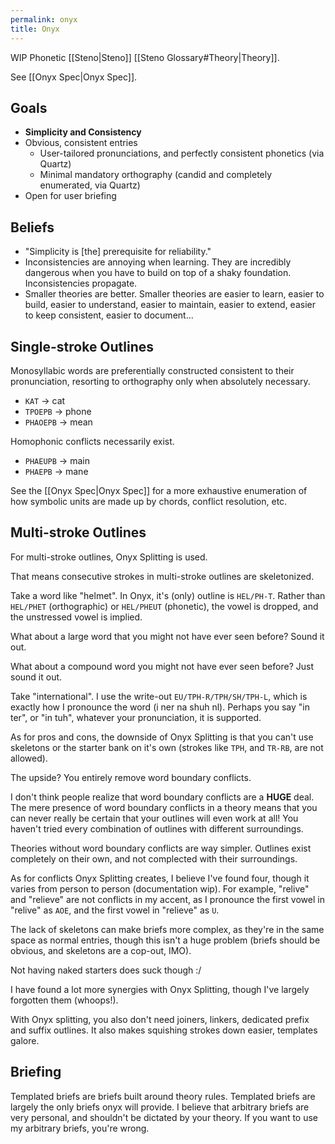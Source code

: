 ```yaml
---
permalink: onyx
title: Onyx
---
```


WIP Phonetic [[Steno|Steno]] [[Steno Glossary#Theory|Theory]].

See [[Onyx Spec|Onyx Spec]].

## Goals

- **Simplicity and Consistency**
- Obvious, consistent entries
  - User-tailored pronunciations, and perfectly consistent phonetics (via Quartz)
  - Minimal mandatory orthography (candid and completely enumerated, via Quartz)
- Open for user briefing

## Beliefs

- "Simplicity is [the] prerequisite for reliability."
- Inconsistencies are annoying when learning. They are incredibly dangerous when you have to build on top of a shaky foundation. Inconsistencies propagate.
- Smaller theories are better. Smaller theories are easier to learn, easier to build, easier to understand, easier to maintain, easier to extend, easier to keep consistent, easier to document...

## Single-stroke Outlines

Monosyllabic words are preferentially constructed consistent to their pronunciation, resorting to orthography only when absolutely necessary.

- `KAT` -> cat
- `TPOEPB` -> phone
- `PHAOEPB` -> mean

Homophonic conflicts necessarily exist.

- `PHAEUPB` -> main
- `PHAEPB` -> mane

See the [[Onyx Spec|Onyx Spec]] for a more exhaustive enumeration of how symbolic units are made up by chords, conflict resolution, etc.

## Multi-stroke Outlines

For multi-stroke outlines, Onyx Splitting is used.

That means consecutive strokes in multi-stroke outlines are skeletonized.

Take a word like "helmet". In Onyx, it's (only) outline is `HEL/PH-T`. Rather than `HEL/PHET` (orthographic) or `HEL/PHEUT` (phonetic), the vowel is dropped, and the unstressed vowel is implied.

What about a large word that you might not have ever seen before? Sound it out.

What about a compound word you might not have ever seen before? Just sound it out.

Take "international". I use the write-out `EU/TPH-R/TPH/SH/TPH-L`, which is exactly how I pronounce the word (i ner na shuh nl). Perhaps you say "in ter", or "in tuh", whatever your pronunciation, it is supported.

As for pros and cons, the downside of Onyx Splitting is that you can't use skeletons or the starter bank on it's own (strokes like `TPH`, and `TR-RB`, are not allowed).

The upside? You entirely remove word boundary conflicts.

I don't think people realize that word boundary conflicts are a **HUGE** deal. The mere presence of word boundary conflicts in a theory means that you can never really be certain that your outlines will even work at all! You haven't tried every combination of outlines with different surroundings.

Theories without word boundary conflicts are way simpler. Outlines exist completely on their own, and not complected with their surroundings.

As for conflicts Onyx Splitting creates, I believe I've found four, though it varies from person to person (documentation wip). For example, "relive" and "relieve" are not conflicts in my accent, as I pronounce the first vowel in "relive" as `AOE`, and the first vowel in "relieve" as `U`.

The lack of skeletons can make briefs more complex, as they're in the same space as normal entries, though this isn't a huge problem (briefs should be obvious, and skeletons are a cop-out, IMO).

Not having naked starters does suck though :/

I have found a lot more synergies with Onyx Splitting, though I've largely forgotten them (whoops!).

With Onyx splitting, you also don't need joiners, linkers, dedicated prefix and suffix outlines. It also makes squishing strokes down easier, templates galore.

## Briefing

Templated briefs are briefs built around theory rules. Templated briefs are largely the only briefs onyx will provide. I believe that arbitrary briefs are very personal, and shouldn't be dictated by your theory. If you want to use my arbitrary briefs, you're wrong.